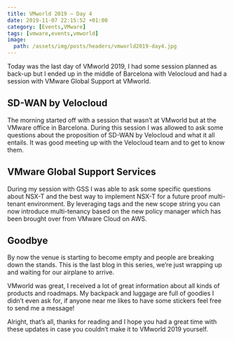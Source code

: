 ```yaml
---
title: VMworld 2019 – Day 4
date: 2019-11-07 22:15:52 +01:00
category: [Events,VMware]
tags: [vmware,events,vmworld]
image:
  path: /assets/img/posts/headers/vmworld2019-day4.jpg
---
```


Today was the last day of VMworld 2019, I had some session planned as back-up but I ended up in the middle of Barcelona with Velocloud and had a session with VMware Global Support at VMworld.

## SD-WAN by Velocloud
The morning started off with a session that wasn’t at VMworld but at the VMware office in Barcelona. During this session I was allowed to ask some questions about the proposition of SD-WAN by Velocloud and what it all entails. It was good meeting up with the Velocloud team and to get to know them.

## VMware Global Support Services
During my session with GSS I was able to ask some specific questions about NSX-T and the best way to implement NSX-T for a future proof multi-tenant environment. By leveraging tags and the new scope string you can now introduce multi-tenancy based on the new policy manager which has been brought over from VMware Cloud on AWS.

## Goodbye
By now the venue is starting to become empty and people are breaking down the stands. This is the last blog in this series, we’re just wrapping up and waiting for our airplane to arrive.

VMworld was great, I received a lot of great information about all kinds of products and roadmaps. My backpack and luggage are full of goodies I didn’t even ask for, if anyone near me likes to have some stickers feel free to send me a message!

Alright, that’s all, thanks for reading and I hope you had a great time with these updates in case you couldn’t make it to VMworld 2019 yourself.
